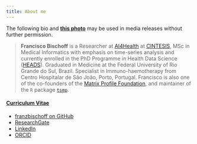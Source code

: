 ```yaml
---
title: About me
---
```


The following bio and [**this photo**](/about/franz.jpg) may be used in media releases without further permission.

>**Francisco Bischoff** is a Researcher at [AI4Health](http://cintesis.eu/ai4health/) at [CINTESIS](http://cintesis.eu/), MSc in Medical Informatics with emphasis on time-series analysis and currently enrolled in the PhD Programme in Health Data Science ([HEADS](https://heads.med.up.pt/)).
Graduated in Medicine at the Federal University of Rio Grande do Sul, Brazil. Specialist in Immuno-haemotherapy from Centro Hospitalar de São João, Porto, Portugal. Francisco is also one of the co-founders of the [Matrix Profile Foundation](https://matrixprofile.org), and maintainer of the `R` package [`tsmp`](https://CRAN.R-project.org/package=tsmp).

<h4><a href="http://lattes.cnpq.br/6298563785741278" class="badge badge-small"><i class="ai ai-lattes"></i> Curriculum Vitae</a></h4>

<ul class="fa-ul">
  <li><a href="https://github.com/franzbischoff/"><i class="fa-li fa fa-github-alt" style="padding-top:3px;"></i>franzbischoff on GitHub</a></li>
  <li><a href="https://www.researchgate.net/profile/Francisco_Bischoff"><i class="fa-li ai ai-researchgate" style="padding-top:3px;"></i>ResearchGate</a></li>
  <li><a href="https://www.linkedin.com/in/franzbischoff/"><i class="fa-li fa fa-linkedin" style="padding-top:3px;"></i>LinkedIn</a></li>
  <li><a href="https://orcid.org/0000-0002-5301-8672"><i class="fa-li ai ai-orcid" style="padding-top:3px;"></i>ORCID</a></li>
</ul>
